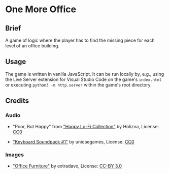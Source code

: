 # One More Office

## Brief

A game of logic where the player has to find the missing piece for each level of an
office building.

## Usage

The game is written in vanilla JavaScript. It can be run locally by, e.g., using the
Live Server extension for Visual Studio Code on the game's `index.html` or executing
`python3 -m http.server` within the game's root directory.

## Credits

### Audio

* "Poor, But Happy" from ["Happy Lo-Fi Collection"](https://opengameart.org/content/happy-lo-fi-lofi-collection) by Holizna,
  License: [CC0](https://creativecommons.org/publicdomain/zero/1.0/)

* ["Keyboard Soundpack #1"](https://opengameart.org/content/keyboard-soundpack-1-typing-and-single-keystrokes) by unicaegames,
  License: [CC0](https://creativecommons.org/publicdomain/zero/1.0/)

### Images

* ["Office Furniture"](https://opengameart.org/content/office-furniture-64-x-128-isometric) by extradave,
  License: [CC-BY 3.0](https://creativecommons.org/licenses/by/3.0/)
